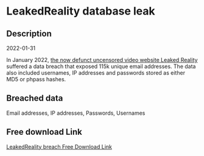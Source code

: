 # LeakedReality database leak

## Description

2022-01-31

In January 2022, <a href="https://twitter.com/LeakedReality/status/1531953947216338945" target="_blank" rel="noopener">the now defunct uncensored video website Leaked Reality</a> suffered a data breach that exposed 115k unique email addresses. The data also included usernames, IP addresses and passwords stored as either MD5 or phpass hashes.

## Breached data

Email addresses, IP addresses, Passwords, Usernames

## Free download Link

[LeakedReality breach Free Download Link](https://link-to.net/1229997/872.5847548303744/dynamic/?r=aHR0cHM6Ly93d3cubWVkaWFmaXJlLmNvbS92aWV3L0VUU29XTkxHOXR1RHU5bS9sZWFrZWRyZWFsaXR5LmNvbS9maWxl)